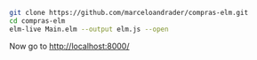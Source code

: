 ```bash
git clone https://github.com/marceloandrader/compras-elm.git
cd compras-elm
elm-live Main.elm --output elm.js --open
```

Now go to [http://localhost:8000/](http://localhost:8000/)
